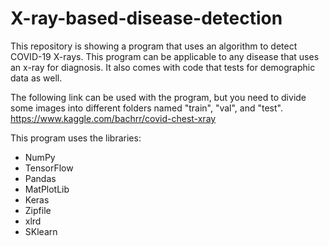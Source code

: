 # X-ray-based-disease-detection
This repository is showing a program that uses an algorithm to detect COVID-19 X-rays. This program can be applicable to any disease that uses an x-ray for diagnosis. It also comes with code that tests for demographic data as well.

The following link can be used with the program, but you need to divide some images into different folders named "train", "val", and "test".
https://www.kaggle.com/bachrr/covid-chest-xray

This program uses the libraries:
- NumPy
- TensorFlow
- Pandas
- MatPlotLib
- Keras
- Zipfile
- xlrd
- SKlearn
